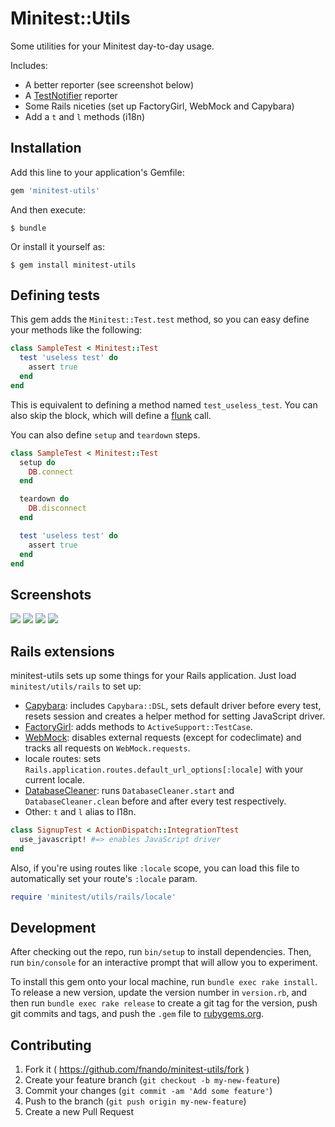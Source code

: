# Minitest::Utils

Some utilities for your Minitest day-to-day usage.

Includes:

- A better reporter (see screenshot below)
- A [TestNotifier](http://github.com/fnando/test_notifier) reporter
- Some Rails niceties (set up FactoryGirl, WebMock and Capybara)
- Add a `t` and `l` methods (i18n)

## Installation

Add this line to your application's Gemfile:

```ruby
gem 'minitest-utils'
```

And then execute:

    $ bundle

Or install it yourself as:

    $ gem install minitest-utils

## Defining tests

This gem adds the `Minitest::Test.test` method, so you can easy define your methods like the following:

```ruby
class SampleTest < Minitest::Test
  test 'useless test' do
    assert true
  end
end
```

This is equivalent to defining a method named `test_useless_test`. You can also skip the block, which will define a [flunk](https://github.com/seattlerb/minitest/blob/77120c5b2511c4665610cda06c8058c801b28e7f/lib/minitest/assertions.rb#L477-L480) call.

You can also define `setup` and `teardown` steps.

```ruby
class SampleTest < Minitest::Test
  setup do
    DB.connect
  end

  teardown do
    DB.disconnect
  end

  test 'useless test' do
    assert true
  end
end
```

## Screenshots

![](https://raw.githubusercontent.com/fnando/minitest-utils/master/screenshots/light-failing.png)
![](https://raw.githubusercontent.com/fnando/minitest-utils/master/screenshots/light-success.png)
![](https://raw.githubusercontent.com/fnando/minitest-utils/master/screenshots/dark-failing.png)
![](https://raw.githubusercontent.com/fnando/minitest-utils/master/screenshots/dark-success.png)

## Rails extensions

minitest-utils sets up some things for your Rails application. Just load `minitest/utils/rails` to set up:

- [Capybara](https://github.com/jnicklas/capybara): includes `Capybara::DSL`, sets default driver before every test, resets session and creates a helper method for setting JavaScript driver.
- [FactoryGirl](https://github.com/thoughtbot/factory_girl): adds methods to `ActiveSupport::TestCase`.
- [WebMock](https://github.com/bblimke/webmock): disables external requests (except for codeclimate) and tracks all requests on `WebMock.requests`.
- locale routes: sets `Rails.application.routes.default_url_options[:locale]` with your current locale.
- [DatabaseCleaner](https://github.com/DatabaseCleaner/database_cleaner): runs `DatabaseCleaner.start` and `DatabaseCleaner.clean` before and after every test respectively.
- Other: `t` and `l` alias to I18n.

```ruby
class SignupTest < ActionDispatch::IntegrationTtest
  use_javascript! #=> enables JavaScript driver
end
```

Also, if you're using routes like `:locale` scope, you can load this file to automatically set your route's `:locale` param.

```ruby
require 'minitest/utils/rails/locale'
```

## Development

After checking out the repo, run `bin/setup` to install dependencies. Then, run `bin/console` for an interactive prompt that will allow you to experiment.

To install this gem onto your local machine, run `bundle exec rake install`. To release a new version, update the version number in `version.rb`, and then run `bundle exec rake release` to create a git tag for the version, push git commits and tags, and push the `.gem` file to [rubygems.org](https://rubygems.org).

## Contributing

1. Fork it ( https://github.com/fnando/minitest-utils/fork )
2. Create your feature branch (`git checkout -b my-new-feature`)
3. Commit your changes (`git commit -am 'Add some feature'`)
4. Push to the branch (`git push origin my-new-feature`)
5. Create a new Pull Request
